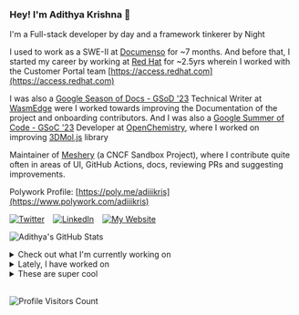 ### Hey! I'm Adithya Krishna 👋
I'm a Full-stack developer by day and a framework tinkerer by Night
  
I used to work as a SWE-II at [Documenso](https://documenso.com) for ~7 months. And before that, I started my career by working at [Red Hat](https://redhat.com) for ~2.5yrs wherein I worked with the Customer Portal team [https://access.redhat.com](https://access.redhat.com)

I was also a [Google Season of Docs - GSoD '23](https://developers.google.com/season-of-docs) Technical Writer at [WasmEdge](https://github.com/WasmEdge) were I worked towards improving the Documentation of the project and onboarding contributors. And I was also a [Google Summer of Code - GSoC '23](https://summerofcode.withgoogle.com/) Developer at [OpenChemistry](https://openchemistry.org), where I worked on improving [3DMol.js](https://github.com/3dmol/3Dmol.js) library

Maintainer of [Meshery](https://github.com/meshery) (a CNCF Sandbox Project), where I contribute quite often in areas of UI, GitHub Actions, docs, reviewing PRs and suggesting improvements.

Polywork Profile: [https://poly.me/adiiikris](https://www.polywork.com/adiiikris)

[![Twitter](https://img.shields.io/badge/-@adii_kris-%231DA1F2?style=for-the-badge&logo=twitter&logoColor=ffffff)](https:/twitter.adikris.in) &ensp;
[![LinkedIn](https://img.shields.io/badge/-Adithya%20Krishna-%230A67C3?style=for-the-badge&logo=linkedin&logoColor=ffffff)](https://linkedin.adikris.in/) &ensp;
[![My Website](https://img.shields.io/badge/-My%20Website-%230A67C3?style=for-the-badge)](https://adikris.in/)



![Adithya's GitHub Stats](https://github-readme-stats.vercel.app/api?username=adithyaakrishna&show_icons=true&hide_border=true&title_color=fff&icon_color=79ff97&text_color=9f9f9f&bg_color=151515)


<details>
  <summary>Check out what I'm currently working on</summary>
  
  - [reclaimprotocol/docs](https://github.com/reclaimprotocol/docs) - Documentation for Reclaim Protocol (1 week ago)
  - [pqoqubbw/icons](https://github.com/pqoqubbw/icons) - beautifully crafted animated icons (2 weeks ago)
  - [adithyaakrishna/blr-purity-test](https://github.com/adithyaakrishna/blr-purity-test) - Are you a Deep Deep Bangalorean? (2 weeks ago)
  - [tensorlakeai/indexify](https://github.com/tensorlakeai/indexify) - A realtime serving engine for Data-Intensive Generative AI Applications (1 month ago)
  - [adithyaakrishna/blog](https://github.com/adithyaakrishna/blog) - My Memoirs (1 month ago)
</details>

<details>
  <summary>Lately, I have worked on</summary>
  
  - [chore: fix responsiveness of organization screens](https://github.com/langwatch/langwatch/pull/87) on [langwatch/langwatch](https://github.com/langwatch/langwatch) (1 day ago)
</details>

<details>
  <summary>These are super cool</summary>
  
  - [QuivrHQ/MegaParse](https://github.com/QuivrHQ/MegaParse) - File Parser optimised for LLM Ingestion with no loss 🧠 Parse PDFs, Docx, PPTx in a format that is ideal for LLMs.  (1 day ago)
  - [langwatch/langwatch](https://github.com/langwatch/langwatch) - The ultimate LLM Ops platform - Monitoring, Analytics, Evaluations, Datasets and Prompt Optimization ✨ (1 day ago)
  - [opensource-emr/hospital-management-emr](https://github.com/opensource-emr/hospital-management-emr) - A complete open source for electronic healthcare record management in Hospitals, Clinics and Pharmacy. (6 days ago)
  - [serafimcloud/21st](https://github.com/serafimcloud/21st) - npm for design engineers: largest marketplace of shadcn/ui-based React Tailwind components, blocks and hooks (1 week ago)
  - [phantom/blocklist](https://github.com/phantom/blocklist) -  (1 week ago)
</details>

<br> 

![Profile Visitors Count](https://profile-counter.glitch.me/adithyaakrishna/count.svg)
